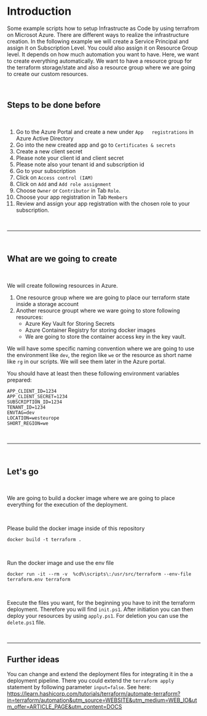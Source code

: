# Introduction

Some example scripts how to setup Infrastructe as Code by using terrafrom on Microsot Azure. There are different ways to realize the infrastructure creation. In the following example we will create a Service Principal and assign it on Subscription Level. You could also assign it on Resource Group level. It depends on how much automation you want to have. Here, we want to create everything automatically. We want to have a resource group for the terraform storage/state and also a resource group where we are going to create our custom resources. 

<br /> 


## Steps to be done before

<br /> 

1. Go to the Azure Portal and create a new under `App   registrations` in Azure Active Directory
2. Go into the new created app and go to `Certificates & secrets`
3. Create a new client secret
4. Please note your client id and client secret
5. Please note also your tenant id and subscription id
6. Go to your subscription
7. Click on `Access control (IAM)`
8. Click on `Add` and `Add role assignment`
9. Choose `Owner` or `Contributor` in Tab `Role`.
10. Choose your app registration in Tab `Members`
11. Review and assign your app registration with the chosen role to your subscription.

<br /> 

---

<br /> 

## What are we going to create

<br /> 

We will create following resources in Azure. 
1. One resource group where we are going to place our terraform state inside a storage account
2. Another resource groupt where we ware going to store following resources: 
   -  Azure Key Vault for Storing Secrets
   - Azure Container Registry for storing docker images
   - We are going to store the container access key in the key vault.

We will have some specific naming convention where we are going to use the environment like `dev`, the region like `we` or the resource as short name like `rg` in our scripts. We will see them later in the Azure portal.  


You should have at least then these following environment variables prepared:

```
APP_CLIENT_ID=1234
APP_CLIENT_SECRET=1234
SUBSCRIPTION_ID=1234
TENANT_ID=1234
ENVTAG=dev
LOCATION=westeurope
SHORT_REGION=we
```

<br /> 

---

<br /> 

## Let's go

<br /> 

We are going to build a docker image where we are going to place everything for the execution of the deployment.

<br /> 

Please build the docker image inside of this repository
```
docker build -t terraform . 
``` 

<br /> 

Run the docker image and use the env file
```
docker run -it --rm -v  %cd%\scripts\:/usr/src/terraform --env-file terraform.env terraform
```

<br /> 

Execute the files you want, for the beginning you have to init the terraform deployment. Therefore you will find `init.ps1`. After initiation you can then deploy your resources by using `apply.ps1`. For deletion you can use the `delete.ps1` file. 

<br /> 

--- 


## Further ideas

You can change and extend the deployment files for integrating it in the a deployment pipeline. There you could extend the `terraform apply` statement by following parameter `input=false`. See here: https://learn.hashicorp.com/tutorials/terraform/automate-terraform?in=terraform/automation&utm_source=WEBSITE&utm_medium=WEB_IO&utm_offer=ARTICLE_PAGE&utm_content=DOCS